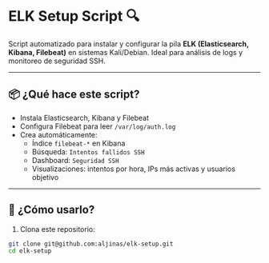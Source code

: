 # ELK Setup Script 🔍

Script automatizado para instalar y configurar la pila **ELK (Elasticsearch, Kibana, Filebeat)** en sistemas Kali/Debian. Ideal para análisis de logs y monitoreo de seguridad SSH.

---

## 📦 ¿Qué hace este script?

- Instala Elasticsearch, Kibana y Filebeat
- Configura Filebeat para leer `/var/log/auth.log`
- Crea automáticamente:
  - Índice `filebeat-*` en Kibana
  - Búsqueda: `Intentos fallidos SSH`
  - Dashboard: `Seguridad SSH`
  - Visualizaciones: intentos por hora, IPs más activas y usuarios objetivo

---

## 🚀 ¿Cómo usarlo?

1. Clona este repositorio:
```bash
git clone git@github.com:aljinas/elk-setup.git
cd elk-setup

